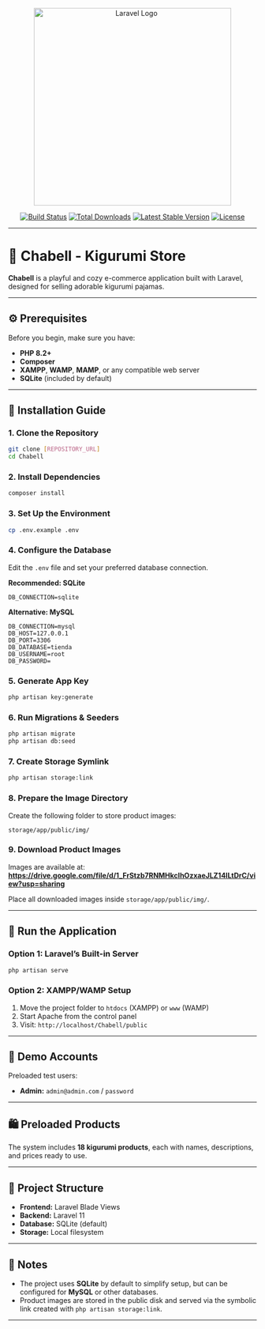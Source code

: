<p align="center"><a href="https://laravel.com" target="_blank"><img src="https://raw.githubusercontent.com/laravel/art/master/logo-lockup/5%20SVG/2%20CMYK/1%20Full%20Color/laravel-logolockup-cmyk-red.svg" width="400" alt="Laravel Logo"></a></p>

<p align="center">
<a href="https://github.com/laravel/framework/actions"><img src="https://github.com/laravel/framework/workflows/tests/badge.svg" alt="Build Status"></a>
<a href="https://packagist.org/packages/laravel/framework"><img src="https://img.shields.io/packagist/dt/laravel/framework" alt="Total Downloads"></a>
<a href="https://packagist.org/packages/laravel/framework"><img src="https://img.shields.io/packagist/v/laravel/framework" alt="Latest Stable Version"></a>
<a href="https://packagist.org/packages/laravel/framework"><img src="https://img.shields.io/packagist/l/laravel/framework" alt="License"></a>
</p>

---

# 🌟 Chabell - Kigurumi Store

**Chabell** is a playful and cozy e-commerce application built with Laravel, designed for selling adorable kigurumi pajamas.

---

## ⚙️ Prerequisites

Before you begin, make sure you have:

* **PHP 8.2+**
* **Composer**
* **XAMPP**, **WAMP**, **MAMP**, or any compatible web server
* **SQLite** (included by default)

---

## 🚀 Installation Guide

### 1. Clone the Repository

```bash
git clone [REPOSITORY_URL]
cd Chabell
```

### 2. Install Dependencies

```bash
composer install
```

### 3. Set Up the Environment

```bash
cp .env.example .env
```

### 4. Configure the Database

Edit the `.env` file and set your preferred database connection.

**Recommended: SQLite**

```
DB_CONNECTION=sqlite
```

**Alternative: MySQL**

```
DB_CONNECTION=mysql
DB_HOST=127.0.0.1
DB_PORT=3306
DB_DATABASE=tienda
DB_USERNAME=root
DB_PASSWORD=
```

### 5. Generate App Key

```bash
php artisan key:generate
```

### 6. Run Migrations & Seeders

```bash
php artisan migrate
php artisan db:seed
```

### 7. Create Storage Symlink

```bash
php artisan storage:link
```

### 8. Prepare the Image Directory

Create the following folder to store product images:

```
storage/app/public/img/
```

### 9. Download Product Images

Images are available at: **https://drive.google.com/file/d/1_FrStzb7RNMHkclhOzxaeJLZ14lLtDrC/view?usp=sharing**

Place all downloaded images inside `storage/app/public/img/`.

---

## 🧪 Run the Application

### Option 1: Laravel’s Built-in Server

```bash
php artisan serve
```

### Option 2: XAMPP/WAMP Setup

1. Move the project folder to `htdocs` (XAMPP) or `www` (WAMP)
2. Start Apache from the control panel
3. Visit: `http://localhost/Chabell/public`

---

## 👥 Demo Accounts

Preloaded test users:

* **Admin:** `admin@admin.com` / `password`
---

## 🛍️ Preloaded Products

The system includes **18 kigurumi products**, each with names, descriptions, and prices ready to use.

---

## 🧩 Project Structure

* **Frontend:** Laravel Blade Views
* **Backend:** Laravel 11
* **Database:** SQLite (default)
* **Storage:** Local filesystem

---

## 📝 Notes

* The project uses **SQLite** by default to simplify setup, but can be configured for **MySQL** or other databases.
* Product images are stored in the public disk and served via the symbolic link created with `php artisan storage:link`.

---
